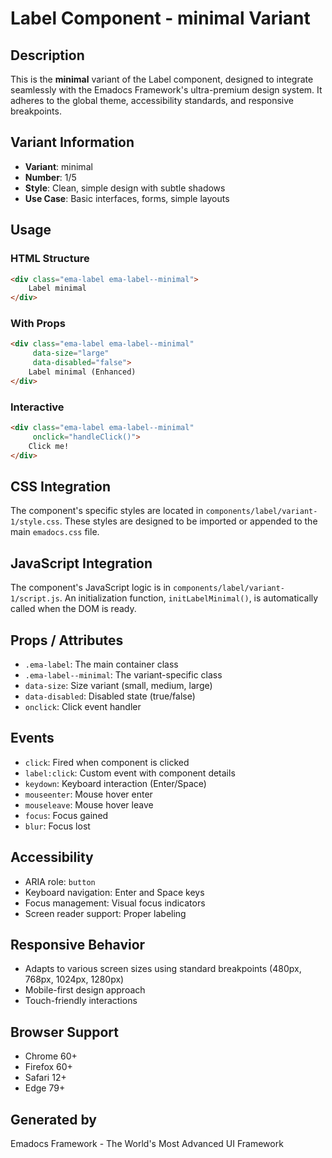 # Label Component - minimal Variant

## Description
This is the **minimal** variant of the Label component, designed to integrate seamlessly with the Emadocs Framework's ultra-premium design system. It adheres to the global theme, accessibility standards, and responsive breakpoints.

## Variant Information
- **Variant**: minimal
- **Number**: 1/5
- **Style**: Clean, simple design with subtle shadows
- **Use Case**: Basic interfaces, forms, simple layouts

## Usage

### HTML Structure
```html
<div class="ema-label ema-label--minimal">
    Label minimal
</div>
```

### With Props
```html
<div class="ema-label ema-label--minimal" 
     data-size="large" 
     data-disabled="false">
    Label minimal (Enhanced)
</div>
```

### Interactive
```html
<div class="ema-label ema-label--minimal" 
     onclick="handleClick()">
    Click me!
</div>
```

## CSS Integration
The component's specific styles are located in `components/label/variant-1/style.css`. These styles are designed to be imported or appended to the main `emadocs.css` file.

## JavaScript Integration
The component's JavaScript logic is in `components/label/variant-1/script.js`. An initialization function, `initLabelMinimal()`, is automatically called when the DOM is ready.

## Props / Attributes
- `.ema-label`: The main container class
- `.ema-label--minimal`: The variant-specific class
- `data-size`: Size variant (small, medium, large)
- `data-disabled`: Disabled state (true/false)
- `onclick`: Click event handler

## Events
- `click`: Fired when component is clicked
- `label:click`: Custom event with component details
- `keydown`: Keyboard interaction (Enter/Space)
- `mouseenter`: Mouse hover enter
- `mouseleave`: Mouse hover leave
- `focus`: Focus gained
- `blur`: Focus lost

## Accessibility
- ARIA role: `button`
- Keyboard navigation: Enter and Space keys
- Focus management: Visual focus indicators
- Screen reader support: Proper labeling

## Responsive Behavior
- Adapts to various screen sizes using standard breakpoints (480px, 768px, 1024px, 1280px)
- Mobile-first design approach
- Touch-friendly interactions

## Browser Support
- Chrome 60+
- Firefox 60+
- Safari 12+
- Edge 79+

## Generated by
Emadocs Framework - The World's Most Advanced UI Framework
